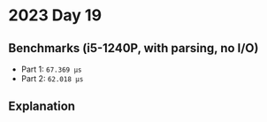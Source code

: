 # 2023 Day 19

## Benchmarks (i5-1240P, with parsing, no I/O)

- Part 1: `67.369 µs`
- Part 2: `62.018 µs`

## Explanation
